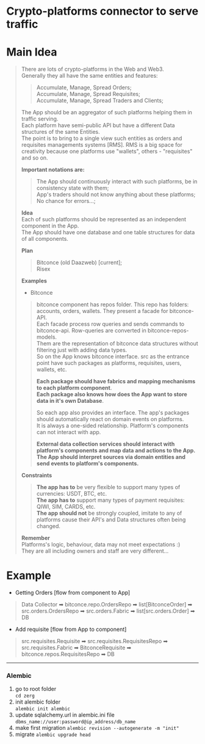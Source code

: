 # Crypto-platforms connector to serve traffic

# Main Idea
> There are lots of crypto-platforms in the Web and Web3.  
> Generally they all have the same entities and features:
>
> > Accumulate, Manage, Spread Orders;  
> > Accumulate, Manage, Spread Requisites;  
> > Accumulate, Manage, Spread Traders and Clients;  
> 
> The App should be an aggregator of such platforms helping them in traffic serving.  
> Each platform have semi-public API but have a different Data structures of the same Entities.  
> The point is to bring to a single view such entities as orders and requisites managements systems [RMS].
> RMS is a big space for creativity because one platforms use "wallets", others - "requisites" and so on.
>
> **Important notations are:**
> > The App should continuously interact with such platforms, be in consistency state with them;  
> > App's traders should not know anything about these platforms;  
> > No chance for errors...;
> 
> **Idea**  
> Each of such platforms should be represented as an independent component in the App.  
> The App should have one database and one table structures for data of all components.
> 
> **Plan**
> > Bitconce (old Daazweb) [current];  
> > Risex
> 
> **Examples**
> - Bitconce
> > bitconce component has repos folder. This repo has folders: accounts, orders, wallets. They present a facade for bitconce-API.  
> > Each facade process row queries and sends commands to bitconce-api. Row-queries are converted in bitconce-repos-models.  
> > Them are the representation of bitconce data structures without filtering just with adding data types.  
> > So on the App knows bitconce interface.
> > src as the entrance point have such packages as platforms, requisites, users, wallets, etc.  
> >
> > **Each package should have fabrics and mapping mechanisms to each platform component**.  
> > **Each package also knows how does the App want to store data in it's own Database**.
> >
> > So each app also provides an interface. The app's packages should automatically react on domain events on platforms.  
> > It is always a one-sided relationship. Platform's components can not interact with app.
> > 
> > **External data collection services should interact with platform's components and map data and actions to the App.**  
> > **The App should interpret sources via domain entities and send events to platform's components.**
> 
> **Constraints**
> > **The app has to** be very flexible to support many types of currencies: USDT, BTC, etc.  
> > **The app has to** support many types of payment requisites: QIWI, SIM, CARDS, etc.  
> > **The app should not** be strongly coupled, imitate to any of platforms cause their API's and Data structures often being changed.
> 
> **Remember**  
> Platforms's logic, behaviour, data may not meet expectations :)  
> They are all including owners and staff are very different...


# Example
- Getting Orders [flow from component to App]
> Data Collector ➡ bitconce.repo.OrdersRepo ➡ list[BitconceOrder] ➡ src.orders.OrdersRepo ➡ src.orders.Fabric ➡ list[src.orders.Order] ➡ DB
- Add requisite [flow from App to component]
> src.requisites.Requisite ➡ src.requisites.RequisitesRepo ➡ src.requisites.Fabric ➡ BitconceRequisite ➡ bitconce.repos.RequisitesRepo ➡ DB

<hr>

### Alembic
1. go to root folder  
```cd zerg```
2. init alembic folder  
```alembic init alembic```
3. update sqlalchemy.url in alembic.ini file
```dbms_name://user:password@ip_address/db_name```
4. make first migration
```alembic revision --autogenerate -m "init"```
5. migrate
```alembic upgrade head```